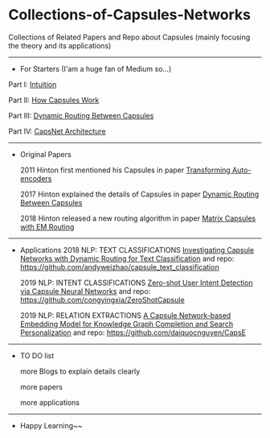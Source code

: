 # Collections-of-Capsules-Networks
Collections of Related Papers and Repo about Capsules (mainly focusing the theory and its applications)
***
- For Starters (I'am a huge fan of Medium so...)

Part I: [Intuition](https://pechyonkin.me/capsules-1/)

Part II: [How Capsules Work ](https://pechyonkin.me/capsules-2/) 

Part III: [Dynamic Routing Between Capsules](https://pechyonkin.me/capsules-3/) 

Part IV: [CapsNet Architecture](https://pechyonkin.me/capsules-4/) 

***
- Original Papers

	2011 Hinton first mentioned his Capsules in paper [Transforming Auto-encoders](http://www.cs.toronto.edu/~fritz/absps/transauto6.pdf) 

	2017 Hinton explained the details of Capsules in paper [Dynamic Routing Between Capsules](https://arxiv.org/pdf/1710.09829.pdf) 

	2018 Hinton released a new routing algorithm in paper [Matrix Capsules with EM Routing](https://openreview.net/pdf?id=HJWLfGWRb) 

***
- Applications
	2018 NLP: TEXT CLASSIFICATIONS [ Investigating Capsule Networks with Dynamic Routing for
Text Classification](https://arxiv.org/pdf/1804.00538.pdf) and repo: https://github.com/andyweizhao/capsule_text_classification

	2019 NLP: INTENT CLASSIFICATIONS [Zero-shot User Intent Detection via Capsule Neural Networks](https://arxiv.org/abs/1809.00385) and repo: https://github.com/congyingxia/ZeroShotCapsule

	2019 NLP: RELATION EXTRACTIONS [A Capsule Network-based Embedding Model for Knowledge Graph Completion and Search Personalization](https://arxiv.org/abs/1808.04122) and repo: https://github.com/daiquocnguyen/CapsE

***
- TO DO list
	
	more Blogs to explain details clearly 
	
	more papers
	
	more applications


***
- Happy Learning~~
